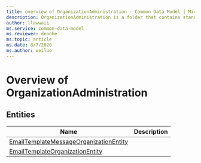 ```yaml
---
title: overview of OrganizationAdministration - Common Data Model | Microsoft Docs
description: OrganizationAdministration is a folder that contains standard entities related to the Common Data Model.
author: llawwaii
ms.service: common-data-model
ms.reviewer: deonhe
ms.topic: article
ms.date: 8/7/2020
ms.author: weiluo
---
```


# Overview of OrganizationAdministration


## Entities

|Name|Description|
|---|---|
|[EmailTemplateMessageOrganizationEntity](EmailTemplateMessageOrganizationEntity.md)||
|[EmailTemplateOrganizationEntity](EmailTemplateOrganizationEntity.md)||
